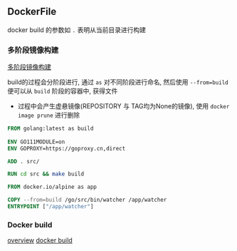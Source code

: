 ## DockerFile

[](https://docs.docker.com/engine/reference/builder/)

docker build 的参数如 `.` 表明从当前目录进行构建

### 多阶段镜像构建

[多阶段镜像构建](https://docs.docker.com/build/building/multi-stage/)

build的过程会分阶段进行, 通过 `as` 对不同阶段进行命名, 然后使用 `--from=build` 便可以从 `build` 阶段的容器中, 获得文件
- 过程中会产生虚悬镜像(REPOSITORY 与 TAG均为None的镜像), 使用 `docker image prune` 进行删除

```Dockerfile
FROM golang:latest as build
 
ENV GO111MODULE=on
ENV GOPROXY=https://goproxy.cn,direct

ADD . src/

RUN cd src && make build

FROM docker.io/alpine as app

COPY --from=build /go/src/bin/watcher /app/watcher
ENTRYPOINT ["/app/watcher"]
```

### Docker build

[overview](https://docs.docker.com/build/)
[docker build](https://docs.docker.com/engine/reference/commandline/build/)


[](https://iximiuz.com/en/posts/you-need-containers-to-build-an-image/)